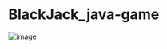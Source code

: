 # BlackJack_java-game

![image](https://github.com/user-attachments/assets/1243376b-ead3-4190-9807-50d3f126905e)
